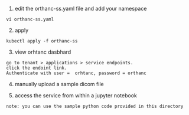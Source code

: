 1) edit the orthanc-ss.yaml file and add your namespace
```
vi orthanc-ss.yaml
```
2) apply
```
kubectl apply -f orthanc-ss
```

3) view orhtanc dasbhard
```
go to tenant > applications > service endpoints. 
click the endoint link. 
Authenticate with user =  orhtanc, password = orthanc
```

4) manually upload a sample dicom file

5) access the service from within a jupyter notebook
```
note: you can use the sample python code provided in this directory
```